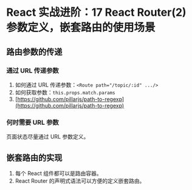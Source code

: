 # React 实战进阶：17 React Router(2) 参数定义，嵌套路由的使用场景

## 路由参数的传递

### 通过 URL 传递参数

1. 如何通过 URL 传递参数：`<Route path="/topic/:id" .../>`
2. 如何获取参数：`this.props.match.params`
3. [https://github.com/pillarjs/path-to-regexp](https://github.com/pillarjs/path-to-regexp)


### 何时需要 URL 参数

页面状态尽量通过 URL 参数定义。


## 嵌套路由的实现

1. 每个 React 组件都可以是路由容器。
2. React Router 的声明式语法可以方便的定义嵌套路由。
